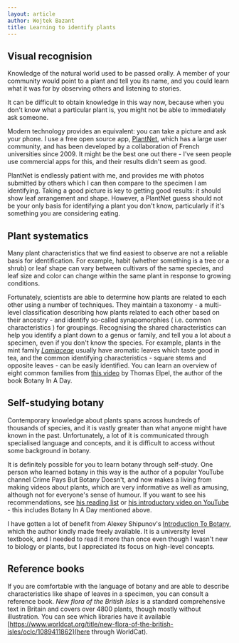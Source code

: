 ```yaml
---
layout: article
author: Wojtek Bazant
title: Learning to identify plants
---
```


## Visual recognision

Knowledge of the natural world used to be passed orally. A member of your community would point to a plant and tell you its name, and you could learn what it was for by observing others and listening to stories.

It can be difficult to obtain knowledge in this way now, because when you don't know what a particular plant is, you might not be able to immediately ask someone.

Modern technology provides an equivalent: you can take a picture and ask your phone. I use a free open source app, [PlantNet](https://plantnet.org/en/), which has a large user community, and has been developed by a collaboration of French universities since 2009. It might be the best one out there - I've seen people use commercial apps for this, and their results didn't seem as good.

PlantNet is endlessly patient with me, and provides me with photos submitted by others which I can then compare to the specimen I am identifying. Taking a good picture is key to getting good results: it should show leaf arrangement and shape. However, a PlantNet guess should not be your only basis for identifying a plant you don't know, particularly if it's something you are considering eating.

## Plant systematics

Many plant characteristics that we find easiest to observe are not a reliable basis for identification. For example, habit (whether something is a tree or a shrub) or leaf shape can vary between cultivars of the same species, and leaf size and color can change within the same plant in response to growing conditions.

Fortunately, scientists are able to determine how plants are related to each other using a number of techniques. They maintain a taxonomy - a multi-level classification describing how plants related to each other based on their ancestry - and identify so-called synapomorphies ( i.e. common characteristics ) for groupings. Recognising the shared characteristics can help you identify a plant down to a genus or family, and tell you a lot about a specimen, even if you don't know the species. For example, plants in the mint family [*Lamiaceae*](https://en.wikipedia.org/wiki/Lamiaceae) usually have aromatic leaves which taste good in tea, and the common identifying characteristics - square stems and opposite leaves - can be easily identified. You can learn an overview of eight common families from [this video](https://www.youtube.com/watch?v=D1DePlU15z4) by Thomas Elpel, the author of the book Botany In A Day.

## Self-studying botany

Contemporary knowledge about plants spans across hundreds of thousands of species, and it is vastly greater than what anyone might have known in the past. Unfortunately, a lot of it is communicated through specialised language and concepts, and it is difficult to access without some background in botany.

It is definitely possible for you to learn botany through self-study. One person who learned botany in this way is the author of a popular YouTube channel Crime Pays But Botany Doesn't, and now makes a living from making videos about plants, which are very informative as well as amusing, although not for everyone's sense of humour. If you want to see his recommendations, see [his reading list](https://www.crimepaysbutbotanydoesnt.com/reading-list) or [his introductory video on YouTube](https://www.youtube.com/watch?v=Z314Njbw5k0) - this includes Botany In A Day mentioned above.

I have gotten a lot of benefit from Alexey Shipunov's [Introduction To Botany](https://bio.libretexts.org/Bookshelves/Botany/Introduction_to_Botany_(Shipunov)), which the author kindly made freely available. It is a university level textbook, and I needed to read it more than once even though I wasn't new to biology or plants, but I appreciated its focus on high-level concepts.


## Reference books

If you are comfortable with the language of botany and are able to describe characteristics like shape of leaves in a specimen, you can consult a reference book. *New flora of the British Isles* is a standard comprehensive text in Britain and covers over 4800 plants, though mostly without illustration. You can see which libraries have it available [https://www.worldcat.org/title/new-flora-of-the-british-isles/oclc/1089411862](here through WorldCat).

